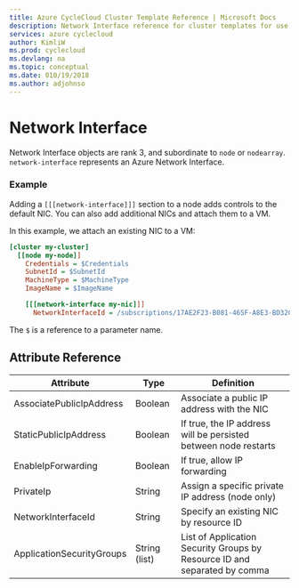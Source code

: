 ```yaml
---
title: Azure CycleCloud Cluster Template Reference | Microsoft Docs
description: Network Interface reference for cluster templates for use with Azure CycleCloud
services: azure cyclecloud
author: KimliW
ms.prod: cyclecloud
ms.devlang: na
ms.topic: conceptual
ms.date: 010/19/2018
ms.author: adjohnso
---
```


# Network Interface

Network Interface objects are rank 3, and subordinate to `node` or `nodearray`. `network-interface` represents an Azure Network Interface.

### Example

Adding a `[[[network-interface]]]` section to a node adds controls to the default NIC. You can also add additional NICs and attach them to a VM.

In this example, we attach an existing NIC to a VM:

``` ini
[cluster my-cluster]
  [[node my-node]]
    Credentials = $Credentials
    SubnetId = $SubnetId
    MachineType = $MachineType
    ImageName = $ImageName

    [[[network-interface my-nic]]]
      NetworkInterfaceId = /subscriptions/17AE2F23-B081-465F-A8E3-BD32C0349788/resourceGroups/my-rg/providers/Microsoft.Network/networkInterfaces/my-nic
```

The `$` is a reference to a parameter name.

## Attribute Reference

Attribute | Type | Definition
------ | ----- | ----------
AssociatePublicIpAddress | Boolean | Associate a public IP address with the NIC
StaticPublicIpAddress | Boolean | If true, the IP address will be persisted between node restarts
EnableIpForwarding | Boolean | If true, allow IP forwarding
PrivateIp | String | Assign a specific private IP address (node only)
NetworkInterfaceId | String | Specify an existing NIC by resource ID
ApplicationSecurityGroups | String (list) | List of Application Security Groups by Resource ID and separated by comma
